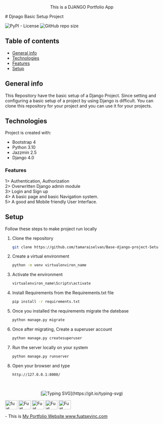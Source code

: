 <div align="center">
  
  <span>This is a DJANGO Portfolio App</span>
</div>
<!-- Please update value in the {}  -->
# Djnago Basic Setup Project

![PyPI - License](https://img.shields.io/pypi/l/Django?color=success&label=License%20Info)
![GitHub repo size](https://img.shields.io/github/repo-size/tamaraiselvan/Base-django-project-Setup?label=Source%20code%20Size)

## Table of contents
* [General info](#general-info)
* [Technologies](#technologies)
* [Features](#Features)
* [Setup](#setup)

## General info
This Repository have the basic setup of a Django Project. Since setting and configuring a basic setup of a project by using Django is difficult. You can clone this repository for your project and you can use it for your projects.


## Technologies
Project is created with:
* Bootstrap 4
* Python 3.10
* Jazzmin 2.5
* Django 4.0

### Features
1> Authentication, Authorization <br>
2> Overwritten Django admin module <br>
3> Login and Sign up<br>
4> A basic page and basic Navigation system.<br>
5> A good and Mobile friendly User Interface.<br>

## Setup

Follow these steps to make project run locally

1. Clone the repository
   ```sh
   git clone https://github.com/tamaraiselvan/Base-django-project-Setup
   ```
2. Create a virtual environment
   ```sh
   python -m venv virtualenviron_name
   ```
3. Activate the environment
   ```sh
   virtualenviron_name\Scripts\activate
   ```
4. Install Requirements from the Requirements.txt file
   ```sh
   pip install -r requirements.txt
   ```
5. Once you installed the requirements migrate the datebase
   ```sh
   python manage.py migrate
   ```
6. Once after migrating, Create a superuser account
   ```sh
   python manage.py createsuperuser
   ```
7. Run the server locally on your system
   ```sh
   python manage.py runserver
   ```
8. Open your browser and type
   ```sh
   http://127.0.0.1:8000/
   ```
<br/>
<div align='center'>
 
[![Typing SVG](https://readme-typing-svg.herokuapp.com?font=Timmana&size=30&duration=6000&color=F74747&center=true&vCenter=true&lines=%F0%9F%94%97+Connect+with+me...)](https://git.io/typing-svg)
<p align="left">
  <a href="https://www.linkedin.com/in/fuat-sevin%C3%A7-6a7969217/" target="blank"><img align="center" src="https://raw.githubusercontent.com/rahuldkjain/github-profile-readme-generator/master/src/images/icons/Social/linked-in-alt.svg" alt="fuat sevinc" height="30" width="40" /></a>
<a href="https://codepen.io/fuatsevinc" target="blank"><img align="center" src="https://cdn.jsdelivr.net/npm/simple-icons@3.0.1/icons/codepen.svg" alt="Fuat Sevinc" height="30" width="40" /></a>  
  <a href="https://app.netlify.com/teams/fuatsevinc/overview" target="blank"><img align="center" src="https://cdn.jsdelivr.net/npm/simple-icons@3.0.1/icons/netlify.svg" alt="Fuat Sevinc" height="30" width="40" /></a>
<a href="https://twitter.com/FuatSevinc_" target="blank"><img align="center" src="https://cdn.jsdelivr.net/npm/simple-icons@3.0.1/icons/twitter.svg" alt="Fuat Sevinc" height="30" width="40" /></a>
<a href="https://www.instagram.com/fuatsevinc66/" target="blank"><img align="center" src="https://cdn.jsdelivr.net/npm/simple-icons@3.0.1/icons/instagram.svg" alt="Fuat Sevinc" height="30" width="40" /></a>
</p>
<p align="left">
- This is <a href="http://www.fuatsevinc.com" target="_blank">My Portfolio Website www.fuatsevinc.com</a>
</p>

</div>
